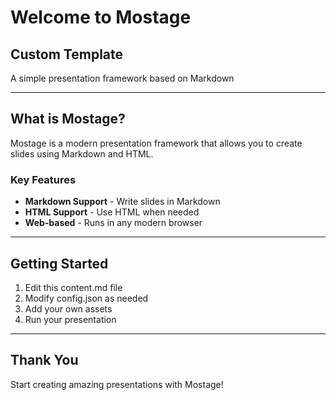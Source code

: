 # Welcome to Mostage

## Custom Template

A simple presentation framework based on Markdown

---

## What is Mostage?

Mostage is a modern presentation framework that allows you to create slides using Markdown and HTML.

### Key Features

- **Markdown Support** - Write slides in Markdown
- **HTML Support** - Use HTML when needed
- **Web-based** - Runs in any modern browser

---

## Getting Started

1. Edit this content.md file
2. Modify config.json as needed
3. Add your own assets
4. Run your presentation

---

## Thank You

Start creating amazing presentations with Mostage!

<!-- confetti -->

